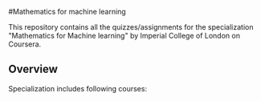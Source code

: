 #Mathematics for machine learning 

This repository contains all the quizzes/assignments for the specialization "Mathematics for Machine learning" by Imperial College of London on Coursera.

## Overview
Specialization includes following courses:

